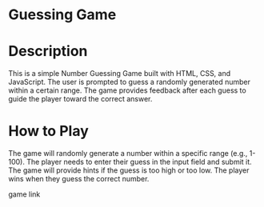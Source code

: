 # Guessing Game

# Description
This is a simple Number Guessing Game built with HTML, CSS, and JavaScript. The user is prompted to guess a randomly generated number within a certain range. The game provides feedback after each guess to guide the player toward the correct answer.
# How to Play
The game will randomly generate a number within a specific range (e.g., 1-100).
The player needs to enter their guess in the input field and submit it.
The game will provide hints if the guess is too high or too low.
The player wins when they guess the correct number.


game link 
